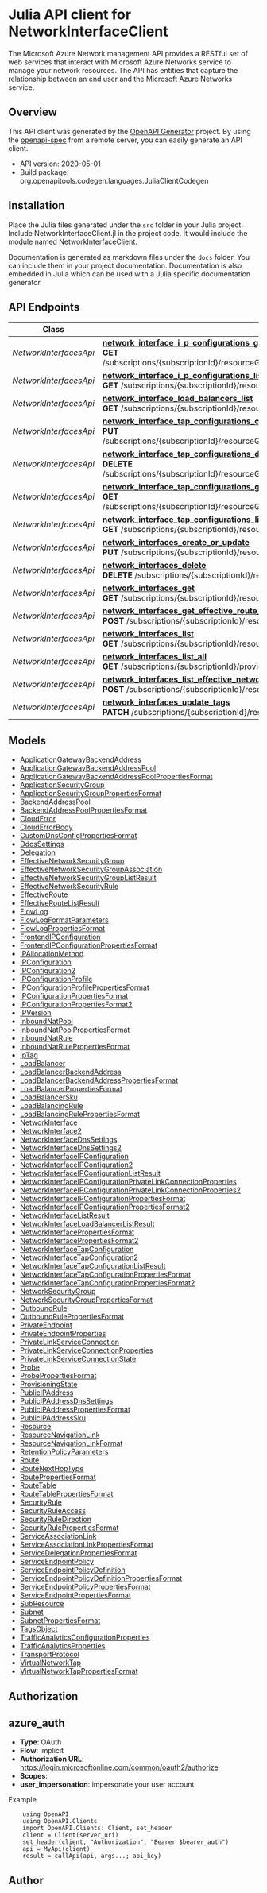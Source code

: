 # Julia API client for NetworkInterfaceClient

The Microsoft Azure Network management API provides a RESTful set of web services that interact with Microsoft Azure Networks service to manage your network resources. The API has entities that capture the relationship between an end user and the Microsoft Azure Networks service.

## Overview
This API client was generated by the [OpenAPI Generator](https://openapi-generator.tech) project.  By using the [openapi-spec](https://openapis.org) from a remote server, you can easily generate an API client.

- API version: 2020-05-01
- Build package: org.openapitools.codegen.languages.JuliaClientCodegen


## Installation
Place the Julia files generated under the `src` folder in your Julia project. Include NetworkInterfaceClient.jl in the project code.
It would include the module named NetworkInterfaceClient.

Documentation is generated as markdown files under the `docs` folder. You can include them in your project documentation.
Documentation is also embedded in Julia which can be used with a Julia specific documentation generator.

## API Endpoints

Class | Method
------------ | -------------
*NetworkInterfacesApi* | [**network_interface_i_p_configurations_get**](docs/NetworkInterfacesApi.md#network_interface_i_p_configurations_get)<br/>**GET** /subscriptions/{subscriptionId}/resourceGroups/{resourceGroupName}/providers/Microsoft.Network/networkInterfaces/{networkInterfaceName}/ipConfigurations/{ipConfigurationName}<br/>
*NetworkInterfacesApi* | [**network_interface_i_p_configurations_list**](docs/NetworkInterfacesApi.md#network_interface_i_p_configurations_list)<br/>**GET** /subscriptions/{subscriptionId}/resourceGroups/{resourceGroupName}/providers/Microsoft.Network/networkInterfaces/{networkInterfaceName}/ipConfigurations<br/>
*NetworkInterfacesApi* | [**network_interface_load_balancers_list**](docs/NetworkInterfacesApi.md#network_interface_load_balancers_list)<br/>**GET** /subscriptions/{subscriptionId}/resourceGroups/{resourceGroupName}/providers/Microsoft.Network/networkInterfaces/{networkInterfaceName}/loadBalancers<br/>
*NetworkInterfacesApi* | [**network_interface_tap_configurations_create_or_update**](docs/NetworkInterfacesApi.md#network_interface_tap_configurations_create_or_update)<br/>**PUT** /subscriptions/{subscriptionId}/resourceGroups/{resourceGroupName}/providers/Microsoft.Network/networkInterfaces/{networkInterfaceName}/tapConfigurations/{tapConfigurationName}<br/>
*NetworkInterfacesApi* | [**network_interface_tap_configurations_delete**](docs/NetworkInterfacesApi.md#network_interface_tap_configurations_delete)<br/>**DELETE** /subscriptions/{subscriptionId}/resourceGroups/{resourceGroupName}/providers/Microsoft.Network/networkInterfaces/{networkInterfaceName}/tapConfigurations/{tapConfigurationName}<br/>
*NetworkInterfacesApi* | [**network_interface_tap_configurations_get**](docs/NetworkInterfacesApi.md#network_interface_tap_configurations_get)<br/>**GET** /subscriptions/{subscriptionId}/resourceGroups/{resourceGroupName}/providers/Microsoft.Network/networkInterfaces/{networkInterfaceName}/tapConfigurations/{tapConfigurationName}<br/>
*NetworkInterfacesApi* | [**network_interface_tap_configurations_list**](docs/NetworkInterfacesApi.md#network_interface_tap_configurations_list)<br/>**GET** /subscriptions/{subscriptionId}/resourceGroups/{resourceGroupName}/providers/Microsoft.Network/networkInterfaces/{networkInterfaceName}/tapConfigurations<br/>
*NetworkInterfacesApi* | [**network_interfaces_create_or_update**](docs/NetworkInterfacesApi.md#network_interfaces_create_or_update)<br/>**PUT** /subscriptions/{subscriptionId}/resourceGroups/{resourceGroupName}/providers/Microsoft.Network/networkInterfaces/{networkInterfaceName}<br/>
*NetworkInterfacesApi* | [**network_interfaces_delete**](docs/NetworkInterfacesApi.md#network_interfaces_delete)<br/>**DELETE** /subscriptions/{subscriptionId}/resourceGroups/{resourceGroupName}/providers/Microsoft.Network/networkInterfaces/{networkInterfaceName}<br/>
*NetworkInterfacesApi* | [**network_interfaces_get**](docs/NetworkInterfacesApi.md#network_interfaces_get)<br/>**GET** /subscriptions/{subscriptionId}/resourceGroups/{resourceGroupName}/providers/Microsoft.Network/networkInterfaces/{networkInterfaceName}<br/>
*NetworkInterfacesApi* | [**network_interfaces_get_effective_route_table**](docs/NetworkInterfacesApi.md#network_interfaces_get_effective_route_table)<br/>**POST** /subscriptions/{subscriptionId}/resourceGroups/{resourceGroupName}/providers/Microsoft.Network/networkInterfaces/{networkInterfaceName}/effectiveRouteTable<br/>
*NetworkInterfacesApi* | [**network_interfaces_list**](docs/NetworkInterfacesApi.md#network_interfaces_list)<br/>**GET** /subscriptions/{subscriptionId}/resourceGroups/{resourceGroupName}/providers/Microsoft.Network/networkInterfaces<br/>
*NetworkInterfacesApi* | [**network_interfaces_list_all**](docs/NetworkInterfacesApi.md#network_interfaces_list_all)<br/>**GET** /subscriptions/{subscriptionId}/providers/Microsoft.Network/networkInterfaces<br/>
*NetworkInterfacesApi* | [**network_interfaces_list_effective_network_security_groups**](docs/NetworkInterfacesApi.md#network_interfaces_list_effective_network_security_groups)<br/>**POST** /subscriptions/{subscriptionId}/resourceGroups/{resourceGroupName}/providers/Microsoft.Network/networkInterfaces/{networkInterfaceName}/effectiveNetworkSecurityGroups<br/>
*NetworkInterfacesApi* | [**network_interfaces_update_tags**](docs/NetworkInterfacesApi.md#network_interfaces_update_tags)<br/>**PATCH** /subscriptions/{subscriptionId}/resourceGroups/{resourceGroupName}/providers/Microsoft.Network/networkInterfaces/{networkInterfaceName}<br/>


## Models

 - [ApplicationGatewayBackendAddress](docs/ApplicationGatewayBackendAddress.md)
 - [ApplicationGatewayBackendAddressPool](docs/ApplicationGatewayBackendAddressPool.md)
 - [ApplicationGatewayBackendAddressPoolPropertiesFormat](docs/ApplicationGatewayBackendAddressPoolPropertiesFormat.md)
 - [ApplicationSecurityGroup](docs/ApplicationSecurityGroup.md)
 - [ApplicationSecurityGroupPropertiesFormat](docs/ApplicationSecurityGroupPropertiesFormat.md)
 - [BackendAddressPool](docs/BackendAddressPool.md)
 - [BackendAddressPoolPropertiesFormat](docs/BackendAddressPoolPropertiesFormat.md)
 - [CloudError](docs/CloudError.md)
 - [CloudErrorBody](docs/CloudErrorBody.md)
 - [CustomDnsConfigPropertiesFormat](docs/CustomDnsConfigPropertiesFormat.md)
 - [DdosSettings](docs/DdosSettings.md)
 - [Delegation](docs/Delegation.md)
 - [EffectiveNetworkSecurityGroup](docs/EffectiveNetworkSecurityGroup.md)
 - [EffectiveNetworkSecurityGroupAssociation](docs/EffectiveNetworkSecurityGroupAssociation.md)
 - [EffectiveNetworkSecurityGroupListResult](docs/EffectiveNetworkSecurityGroupListResult.md)
 - [EffectiveNetworkSecurityRule](docs/EffectiveNetworkSecurityRule.md)
 - [EffectiveRoute](docs/EffectiveRoute.md)
 - [EffectiveRouteListResult](docs/EffectiveRouteListResult.md)
 - [FlowLog](docs/FlowLog.md)
 - [FlowLogFormatParameters](docs/FlowLogFormatParameters.md)
 - [FlowLogPropertiesFormat](docs/FlowLogPropertiesFormat.md)
 - [FrontendIPConfiguration](docs/FrontendIPConfiguration.md)
 - [FrontendIPConfigurationPropertiesFormat](docs/FrontendIPConfigurationPropertiesFormat.md)
 - [IPAllocationMethod](docs/IPAllocationMethod.md)
 - [IPConfiguration](docs/IPConfiguration.md)
 - [IPConfiguration2](docs/IPConfiguration2.md)
 - [IPConfigurationProfile](docs/IPConfigurationProfile.md)
 - [IPConfigurationProfilePropertiesFormat](docs/IPConfigurationProfilePropertiesFormat.md)
 - [IPConfigurationPropertiesFormat](docs/IPConfigurationPropertiesFormat.md)
 - [IPConfigurationPropertiesFormat2](docs/IPConfigurationPropertiesFormat2.md)
 - [IPVersion](docs/IPVersion.md)
 - [InboundNatPool](docs/InboundNatPool.md)
 - [InboundNatPoolPropertiesFormat](docs/InboundNatPoolPropertiesFormat.md)
 - [InboundNatRule](docs/InboundNatRule.md)
 - [InboundNatRulePropertiesFormat](docs/InboundNatRulePropertiesFormat.md)
 - [IpTag](docs/IpTag.md)
 - [LoadBalancer](docs/LoadBalancer.md)
 - [LoadBalancerBackendAddress](docs/LoadBalancerBackendAddress.md)
 - [LoadBalancerBackendAddressPropertiesFormat](docs/LoadBalancerBackendAddressPropertiesFormat.md)
 - [LoadBalancerPropertiesFormat](docs/LoadBalancerPropertiesFormat.md)
 - [LoadBalancerSku](docs/LoadBalancerSku.md)
 - [LoadBalancingRule](docs/LoadBalancingRule.md)
 - [LoadBalancingRulePropertiesFormat](docs/LoadBalancingRulePropertiesFormat.md)
 - [NetworkInterface](docs/NetworkInterface.md)
 - [NetworkInterface2](docs/NetworkInterface2.md)
 - [NetworkInterfaceDnsSettings](docs/NetworkInterfaceDnsSettings.md)
 - [NetworkInterfaceDnsSettings2](docs/NetworkInterfaceDnsSettings2.md)
 - [NetworkInterfaceIPConfiguration](docs/NetworkInterfaceIPConfiguration.md)
 - [NetworkInterfaceIPConfiguration2](docs/NetworkInterfaceIPConfiguration2.md)
 - [NetworkInterfaceIPConfigurationListResult](docs/NetworkInterfaceIPConfigurationListResult.md)
 - [NetworkInterfaceIPConfigurationPrivateLinkConnectionProperties](docs/NetworkInterfaceIPConfigurationPrivateLinkConnectionProperties.md)
 - [NetworkInterfaceIPConfigurationPrivateLinkConnectionProperties2](docs/NetworkInterfaceIPConfigurationPrivateLinkConnectionProperties2.md)
 - [NetworkInterfaceIPConfigurationPropertiesFormat](docs/NetworkInterfaceIPConfigurationPropertiesFormat.md)
 - [NetworkInterfaceIPConfigurationPropertiesFormat2](docs/NetworkInterfaceIPConfigurationPropertiesFormat2.md)
 - [NetworkInterfaceListResult](docs/NetworkInterfaceListResult.md)
 - [NetworkInterfaceLoadBalancerListResult](docs/NetworkInterfaceLoadBalancerListResult.md)
 - [NetworkInterfacePropertiesFormat](docs/NetworkInterfacePropertiesFormat.md)
 - [NetworkInterfacePropertiesFormat2](docs/NetworkInterfacePropertiesFormat2.md)
 - [NetworkInterfaceTapConfiguration](docs/NetworkInterfaceTapConfiguration.md)
 - [NetworkInterfaceTapConfiguration2](docs/NetworkInterfaceTapConfiguration2.md)
 - [NetworkInterfaceTapConfigurationListResult](docs/NetworkInterfaceTapConfigurationListResult.md)
 - [NetworkInterfaceTapConfigurationPropertiesFormat](docs/NetworkInterfaceTapConfigurationPropertiesFormat.md)
 - [NetworkInterfaceTapConfigurationPropertiesFormat2](docs/NetworkInterfaceTapConfigurationPropertiesFormat2.md)
 - [NetworkSecurityGroup](docs/NetworkSecurityGroup.md)
 - [NetworkSecurityGroupPropertiesFormat](docs/NetworkSecurityGroupPropertiesFormat.md)
 - [OutboundRule](docs/OutboundRule.md)
 - [OutboundRulePropertiesFormat](docs/OutboundRulePropertiesFormat.md)
 - [PrivateEndpoint](docs/PrivateEndpoint.md)
 - [PrivateEndpointProperties](docs/PrivateEndpointProperties.md)
 - [PrivateLinkServiceConnection](docs/PrivateLinkServiceConnection.md)
 - [PrivateLinkServiceConnectionProperties](docs/PrivateLinkServiceConnectionProperties.md)
 - [PrivateLinkServiceConnectionState](docs/PrivateLinkServiceConnectionState.md)
 - [Probe](docs/Probe.md)
 - [ProbePropertiesFormat](docs/ProbePropertiesFormat.md)
 - [ProvisioningState](docs/ProvisioningState.md)
 - [PublicIPAddress](docs/PublicIPAddress.md)
 - [PublicIPAddressDnsSettings](docs/PublicIPAddressDnsSettings.md)
 - [PublicIPAddressPropertiesFormat](docs/PublicIPAddressPropertiesFormat.md)
 - [PublicIPAddressSku](docs/PublicIPAddressSku.md)
 - [Resource](docs/Resource.md)
 - [ResourceNavigationLink](docs/ResourceNavigationLink.md)
 - [ResourceNavigationLinkFormat](docs/ResourceNavigationLinkFormat.md)
 - [RetentionPolicyParameters](docs/RetentionPolicyParameters.md)
 - [Route](docs/Route.md)
 - [RouteNextHopType](docs/RouteNextHopType.md)
 - [RoutePropertiesFormat](docs/RoutePropertiesFormat.md)
 - [RouteTable](docs/RouteTable.md)
 - [RouteTablePropertiesFormat](docs/RouteTablePropertiesFormat.md)
 - [SecurityRule](docs/SecurityRule.md)
 - [SecurityRuleAccess](docs/SecurityRuleAccess.md)
 - [SecurityRuleDirection](docs/SecurityRuleDirection.md)
 - [SecurityRulePropertiesFormat](docs/SecurityRulePropertiesFormat.md)
 - [ServiceAssociationLink](docs/ServiceAssociationLink.md)
 - [ServiceAssociationLinkPropertiesFormat](docs/ServiceAssociationLinkPropertiesFormat.md)
 - [ServiceDelegationPropertiesFormat](docs/ServiceDelegationPropertiesFormat.md)
 - [ServiceEndpointPolicy](docs/ServiceEndpointPolicy.md)
 - [ServiceEndpointPolicyDefinition](docs/ServiceEndpointPolicyDefinition.md)
 - [ServiceEndpointPolicyDefinitionPropertiesFormat](docs/ServiceEndpointPolicyDefinitionPropertiesFormat.md)
 - [ServiceEndpointPolicyPropertiesFormat](docs/ServiceEndpointPolicyPropertiesFormat.md)
 - [ServiceEndpointPropertiesFormat](docs/ServiceEndpointPropertiesFormat.md)
 - [SubResource](docs/SubResource.md)
 - [Subnet](docs/Subnet.md)
 - [SubnetPropertiesFormat](docs/SubnetPropertiesFormat.md)
 - [TagsObject](docs/TagsObject.md)
 - [TrafficAnalyticsConfigurationProperties](docs/TrafficAnalyticsConfigurationProperties.md)
 - [TrafficAnalyticsProperties](docs/TrafficAnalyticsProperties.md)
 - [TransportProtocol](docs/TransportProtocol.md)
 - [VirtualNetworkTap](docs/VirtualNetworkTap.md)
 - [VirtualNetworkTapPropertiesFormat](docs/VirtualNetworkTapPropertiesFormat.md)


## Authorization

## azure_auth
- **Type**: OAuth
- **Flow**: implicit
- **Authorization URL**: https://login.microsoftonline.com/common/oauth2/authorize
- **Scopes**: 
 - **user_impersonation**: impersonate your user account

Example
```
    using OpenAPI
    using OpenAPI.Clients
    import OpenAPI.Clients: Client, set_header
    client = Client(server_uri)
    set_header(client, "Authorization", "Bearer $bearer_auth")
    api = MyApi(client)
    result = callApi(api, args...; api_key)
```

## Author



